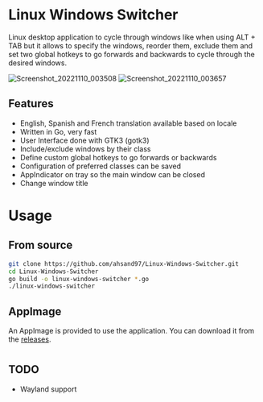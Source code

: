 # Linux Windows Switcher
Linux desktop application to cycle through windows like when using ALT + TAB but it allows to specify the windows, reorder them, exclude them and set two global hotkeys to go forwards and backwards to cycle through the desired windows.

![Screenshot_20221110_003508](https://user-images.githubusercontent.com/32344641/201009983-692b2f9f-1001-4929-a46d-910aa085eb22.png)
![Screenshot_20221110_003657](https://user-images.githubusercontent.com/32344641/201009987-f5c006f4-49ac-4349-9eae-d5cb3e9f7c12.png)


## Features
- English, Spanish and French translation available based on locale
- Written in Go, very fast
- User Interface done with GTK3 (gotk3)
- Include/exclude windows by their class
- Define custom global hotkeys to go forwards or backwards
- Configuration of preferred classes can be saved
- AppIndicator on tray so the main window can be closed
- Change window title

# Usage
## From source
```bash
git clone https://github.com/ahsand97/Linux-Windows-Switcher.git
cd Linux-Windows-Switcher
go build -o linux-windows-switcher *.go
./linux-windows-switcher
```
## AppImage
An AppImage is provided to use the application. You can download it from the [releases](https://github.com/ahsand97/Linux-Windows-Switcher/releases).
#
## TODO
- Wayland support
